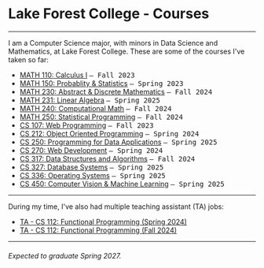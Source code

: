 # Lake Forest College - Courses

---

I am a Computer Science major, with minors in Data Science and Mathematics, at Lake Forest College. These are some of the courses I've taken so far:

- [MATH 110: Calculus I](https://github.com/SepehrAkbari/LFC-courses/tree/main/MATH-110) <samp>– Fall 2023</samp>
- [MATH 150: Probablity & Statistics](https://github.com/SepehrAkbari/LFC-courses/tree/main/MATH-150) <samp>– Spring 2023</samp>
- [MATH 230: Abstract & Discrete Mathematics](https://github.com/SepehrAkbari/LFC-courses/tree/main/MATH-230) <samp>– Fall 2024</samp>
- [MATH 231: Linear Algebra](https://github.com/SepehrAkbari/LFC-courses/tree/main/MATH-231) <samp>– Spring 2025</samp>
- [MATH 240: Computational Math](https://github.com/SepehrAkbari/LFC-courses/tree/main/CSCI-240) <samp>– Fall 2024</samp>
- [MATH 250: Statistical Programming](https://github.com/SepehrAkbari/LFC-courses/tree/main/MATH-250) <samp>– Fall 2024</samp>
- [CS 107: Web Programming](https://github.com/SepehrAkbari/LFC-courses/tree/main/CSCI-107) <samp>– Fall 2023</samp>
- [CS 212: Object Oriented Programming](https://github.com/SepehrAkbari/LFC-courses/tree/main/CSCI-212) <samp>– Spring 2024</samp>
- [CS 250: Programming for Data Applications](https://github.com/SepehrAkbari/LFC-courses/tree/main/CSCI-250) <samp>– Spring 2025</samp>
- [CS 270: Web Development](https://github.com/SepehrAkbari/LFC-courses/tree/main/CSCI-270) <samp>– Spring 2024</samp>
- [CS 317: Data Structures and Algorithms](https://github.com/SepehrAkbari/LFC-courses/tree/main/CSCI-317) <samp>– Fall 2024</samp>
- [CS 327: Database Systems](https://github.com/SepehrAkbari/LFC-courses/tree/main/CSCI-327) <samp>– Spring 2025</samp>
- [CS 336: Operating Systems](https://github.com/SepehrAkbari/LFC-courses/tree/main/CSCI-336) <samp>– Spring 2025</samp>
- [CS 450: Computer Vision & Machine Learning](https://github.com/SepehrAkbari/LFC-courses/tree/main/CSCI-450) <samp>– Spring 2025</samp>


---

During my time, I've also had multiple teaching assistant (TA) jobs:

- [TA - CS 112: Functional Programming (Spring 2024)](https://github.com/SepehrAkbari/LFC-courses/tree/main/Teaching%20Assistant/TA-112-Fall2024)
- [TA - CS 112: Functional Programming (Fall 2024)](https://github.com/SepehrAkbari/LFC-courses/tree/main/Teaching%20Assistant/TA-112-Spring2024)

---

###### Expected to graduate Spring 2027.
